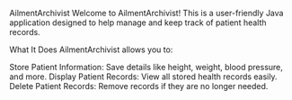 AilmentArchivist
Welcome to AilmentArchivist! This is a user-friendly Java application designed to help manage and keep track of patient health records.

What It Does
AilmentArchivist allows you to:

Store Patient Information: Save details like height, weight, blood pressure, and more.
Display Patient Records: View all stored health records easily.
Delete Patient Records: Remove records if they are no longer needed.
